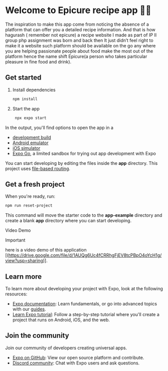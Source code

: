 # Welcome to Epicure recipe app 🍔🥤
The inspiration to make this app come from noticing the absence of a platform that can offer you a detailed recipe information. And that is how hagurash ( remember not epicure) a recipe website I made as part of IP II group php assignment was born and back then It just didn’t feel right to make it a website such platform should be available on the go any where you are helping passionate people about food make the most out of the platform hence the name shift Epicure(a person who takes particular pleasure in fine food and drink). 

## Get started

1. Install dependencies

   ```bash
   npm install
   ```

2. Start the app

   ```bash
    npx expo start
   ```

In the output, you'll find options to open the app in a

- [development build](https://docs.expo.dev/develop/development-builds/introduction/)
- [Android emulator](https://docs.expo.dev/workflow/android-studio-emulator/)
- [iOS simulator](https://docs.expo.dev/workflow/ios-simulator/)
- [Expo Go](https://expo.dev/go), a limited sandbox for trying out app development with Expo

You can start developing by editing the files inside the **app** directory. This project uses [file-based routing](https://docs.expo.dev/router/introduction).

## Get a fresh project

When you're ready, run:

```bash
npm run reset-project
```

This command will move the starter code to the **app-example** directory and create a blank **app** directory where you can start developing.

Video Demo
>[!IMPORTANT]
>here is a video demo of this application [(https://drive.google.com/file/d/1AUQg6Uc4fCRRhgFjEV8tcPBpO4oYcH1g/view?usp=sharing)].

## Learn more

To learn more about developing your project with Expo, look at the following resources:

- [Expo documentation](https://docs.expo.dev/): Learn fundamentals, or go into advanced topics with our [guides](https://docs.expo.dev/guides).
- [Learn Expo tutorial](https://docs.expo.dev/tutorial/introduction/): Follow a step-by-step tutorial where you'll create a project that runs on Android, iOS, and the web.

## Join the community

Join our community of developers creating universal apps.

- [Expo on GitHub](https://github.com/expo/expo): View our open source platform and contribute.
- [Discord community](https://chat.expo.dev): Chat with Expo users and ask questions.
